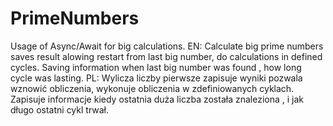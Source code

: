 # PrimeNumbers
Usage of Async/Await for big calculations.
EN: Calculate big prime numbers saves result alowing restart from last big number, do calculations in defined cycles. Saving information when last big number was found , how long cycle was lasting. 
PL: Wylicza liczby pierwsze zapisuje wyniki pozwala wznowić obliczenia, wykonuje obliczenia w zdefiniowanych cyklach. Zapisuje informacje kiedy ostatnia duża liczba została znaleziona , i jak długo ostatni cykl trwał.
